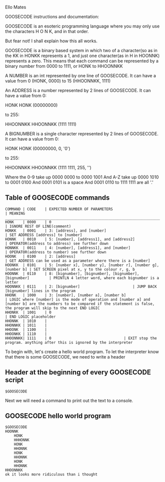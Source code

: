 Ello Mates

GOOSECODE instructions and documentation:

GOOSECODE is an esoteric programming language where you may only use the characters H O N K, and in that order.

But fear not! I shall explain how this all works.

GOOSECODE is a binary based system in which two of a character(so as in the KK in HONKK represents a 1, and just one character(as in H in HOONNK) represents a zero. This means that each command can be represented by a binary number from 0000 to 1111, or HONK to HHOONNKK

A NUMBER is an int represented by one line of GOOSECODE. It can have a value from 0 (HONK, 0000) to 15 (HHOONNKK, 1111)

An ADDRESS is a number represented by 2 lines of GOOSECODE. It can have a value from 0:

HONK
HONK
(00000000)

to 255:

HHOONNKK
HHOONNKK
(1111 1111)

A BIGNUMBER is a single character represented by 2 lines of GOOSECODE. It can have a value from 0:

HONK
HONK
(00000000, 0, '0')

to 255:

HHOONNKK
HHOONNKK
(1111 1111, 255, '')

Where the 0-9 take up 0000 0000 to 0000 1001
And A-Z take up 0000 1010 to 0001 0100
And 0001 0101 is a space
And 0001 0110
to 1111 1111 are all '.'


## Table of GOOSECODE commands
	COMMAND | CODE    | EXPECTED NUMBER OF PARAMETERS                                 | MEANING
	________________________________________________________________________________________________________________________________________
	HONK    | 0000    | 0  			                                          | IGNORE REST OF LINE(comment)
	HONKK   | 0001    | 3: [address], and [number]                                    | SET ADDRESS [address] to [number]
	HONNK	| 0010	  | 5: [number], [address1], and [address2]                       | OPERATOR(address to address) see further down
	HONNKK  | 0011    | 4: [number], [address1], and [number]                         | OPERATOR(address to number) see further down
	HOONK   | 0100	  | 2: [address]                                                  | GET ADDRESS can be used as a parameter where there is a [number]
	HOONKK  | 0101    | 5: [number x], [number y], [number r], [number g], [number b] | SET SCREEN pixel at x, y to the colour r, g, b
	HOONNK  | 0110    | 8: [bignumber], [bignumber], [bignumber], [bignumber]         | PRINTLN 4 letter word, where each bignumber is a letter
	HOONNKK | 0111    | 2: [bignumber]						  | JUMP BACK [bignumber] lines in the program
	HHONK   | 1000    | 3: [number], [number a], [number b]                           | LOGIC where [number] is the mode of operation and [number a] and [number b] are the numbers to be compared if the statement is false, the program will skip to the next END LOGIC
	HHONKK  | 1001    | 0                                                             | END LOGIC placeholder								
	HHONNK  | 1010    |
	HHONNKK | 1011    |
	HHOONK  | 1100    |
	HHOONKK | 1110    |
	HHOONNKK| 1111    | 0								  | EXIT stop the program. anything after this is ignored by the interpreter

To begin with, let's create a hello world program. To let the interpreter know that there is some GOOSECODE, we need to write a header

## Header at the beginning of every GOOSECODE script

	$GOOSECODE

Next we will need a command to print out the text to a console.

## GOOSECODE hello world program
	$GOOSECODE
	HOONNK
		HONK
		HHHONNK
		HONK
		HHONNK
		HONK
		HHONNK
		HONK
		HHONNK
	HHOONNKK
	ok it looks more ridiculous than i thought


